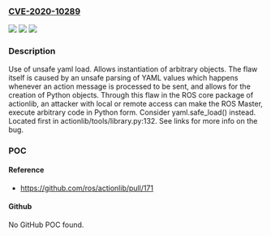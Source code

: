 ### [CVE-2020-10289](https://cve.mitre.org/cgi-bin/cvename.cgi?name=CVE-2020-10289)
![](https://img.shields.io/static/v1?label=Product&message=ros&color=blue)
![](https://img.shields.io/static/v1?label=Version&message=n%2Fa&color=blue)
![](https://img.shields.io/static/v1?label=Vulnerability&message=CWE-20&color=brighgreen)

### Description

Use of unsafe yaml load. Allows instantiation of arbitrary objects. The flaw itself is caused by an unsafe parsing of YAML values which happens whenever an action message is processed to be sent, and allows for the creation of Python objects. Through this flaw in the ROS core package of actionlib, an attacker with local or remote access can make the ROS Master, execute arbitrary code in Python form. Consider yaml.safe_load() instead. Located first in actionlib/tools/library.py:132. See links for more info on the bug.

### POC

#### Reference
- https://github.com/ros/actionlib/pull/171

#### Github
No GitHub POC found.

